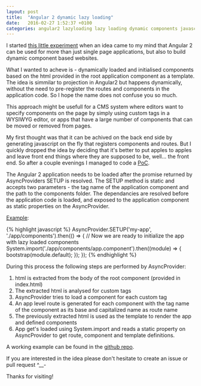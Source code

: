 ```yaml
---
layout: post
title:  "Angular 2 dynamic lazy loading"
date:   2016-02-27 1:52:37 +0100
categories: angular2 lazyloading lazy loading dynamic components javascript apps
---
```


I started [this little experiment](https://github.com/spawnius/angular2-dynamic-lazy-loading) when an idea came to my mind that Angular 2 can be used for more than just single page applications, but also to build dynamic component based websites.

What I wanted to acheve is - dynamically loaded and initialised components based on the html provided in the root application component as a template. The idea is simmilar to projection in Angular2 but happens dynamically, without the need to pre-register the routes and components in the application code. So I hope the name does not confuse you so much.

This approach might be usefull for a CMS system where editors want to specify components on the page by simply using custom tags in a WYSIWYG editor, or apps that have a large number of components that can be moved or removed from pages.

My first thought was that it can be achived on the back end side by generating javascript on the fly that registers components and routes. But I quickly dropped the idea by deciding that it's better to put apples to apples and leave front end things where they are supposed to be, well... the front end. So after a couple evenings I managed to code a [PoC](https://github.com/spawnius/angular2-dynamic-lazy-loading).

The Angular 2 application needs to be loaded after the promise returned by AsyncProviders SETUP is resolved.
The SETUP method is static and accepts two parameters - the tag name of the application component and the path to the components folder. The dependancies are resolved before the application code is loaded, and exposed to the application component as static properties on the AsyncProvider.

[Example](https://github.com/spawnius/angular2-dynamic-lazy-loading/blob/master/app/main.ts):

{% highlight javascript %}
AsyncProvider.SETUP('my-app', './app/components').then(() => {
    // Now we are ready to initialize the app with lazy loaded components
    System.import('./app/components/app.component').then((module) => {
       bootstrap(module.default);
    });
});
{% endhighlight %}

During this process the following steps are performed by AsyncProvider:

1. html is extracted from the body of the root component (provided in index.html)
2. The extracted html is analysed for custom tags
3. AsyncProvider tries to load a component for each custom tag
4. An app level route is generated for each component with the tag name of the component as its base and capitalized name as route name
5. The previously extracted html is used as the template to render the app and defined components
6. App get's loaded using System.import and reads a static property on AsyncProvider to get route, component and template definitions.

A working example can be found in the [github repo](https://github.com/spawnius/angular2-dynamic-lazy-loading).

If you are interested in the idea please don't hesitate to create an issue or pull request ^__-

Thanks for visiting!
